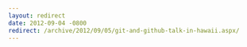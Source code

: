 ```yaml
---
layout: redirect
date: 2012-09-04 -0800
redirect: /archive/2012/09/05/git-and-github-talk-in-hawaii.aspx/
---
```


